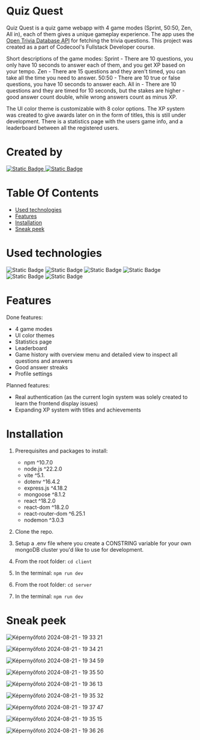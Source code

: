 # Quiz Quest
Quiz Quest is a quiz game webapp with 4 game modes (Sprint, 50:50, Zen, All in), each of them gives a unique gameplay experience. The app uses the [Open Trivia Database API](https://opentdb.com/) for fetching the trivia questions. This project was created as a part of Codecool's Fullstack Developer course.

Short descriptions of the game modes:
Sprint - There are 10 questions, you only have 10 seconds to answer each of them, and you get XP based on your tempo. 
Zen - There are 15 questions and they aren't timed, you can take all the time you need to answer.
50:50 - There are 10 true or false questions, you have 10 seconds to answer each.
All in - There are 10 questions and they are timed for 10 seconds, but the stakes are higher - good answer count double, while wrong answers count as minus XP.

The UI color theme is customizable with 8 color options. The XP system was created to give awards later on in the form of titles, this is still under development. There is a statistics page with the users game info, and a leaderboard between all the registered users.

# Created by
<a href="https://github.com/JeanetteMoKa">
  <img src="https://img.shields.io/badge/github-JeanetteMoKa-purple?logo=github" alt="Static Badge">
</a>
<a href="https://github.com/kveszti">
  <img src="https://img.shields.io/badge/github-kveszti-lightblue?logo=github" alt="Static Badge">
</a>  

# Table Of Contents
- [Used technologies](#used-technologies)  
- [Features](#features)  
- [Installation](#installation)   
- [Sneak peek](#sneak-peek) 
# Used technologies  

![Static Badge](https://img.shields.io/badge/NPM-blue?logo=npm) 
![Static Badge](https://img.shields.io/badge/Node.js-white?logo=node.js) 
![Static Badge](https://img.shields.io/badge/Express.js-purple?logo=express) 
![Static Badge](https://img.shields.io/badge/React-white?logo=react)
![Static Badge](https://img.shields.io/badge/Vite-yellow?logo=vite)
![Static Badge](https://img.shields.io/badge/MongoDB-green?logo=mongodb)


# Features  
Done features: 
- 4 game modes
- UI color themes
- Statistics page
- Leaderboard
- Game history with overview menu and detailed view to inspect all questions and answers
- Good answer streaks
- Profile settings

Planned features: 
- Real authentication (as the current login system was solely created to learn the frontend display issues)
- Expanding XP system with titles and achievements

# Installation   

1. Prerequisites and packages to install:
     - npm ^10.7.0
     - node.js ^22.2.0
     - vite  ^5.1.
     - dotenv ^16.4.2
     - express.js ^4.18.2
     - mongoose ^8.1.2
     - react ^18.2.0
     - react-dom ^18.2.0
     - react-router-dom ^6.25.1
     - nodemon ^3.0.3

3. Clone the repo.
4. Setup a .env file where you create a CONSTRING variable for your own mongoDB cluster you'd like to use for development.
5. From the root folder: ```cd client```
6. In the terminal: ```npm run dev```
7. From the root folder: ```cd server```
8. In the terminal: ```npm run dev```
     

# Sneak peek


![Képernyőfotó 2024-08-21 - 19 33 21](https://github.com/user-attachments/assets/675ff028-e631-4405-abaf-4fd74b111e1c)


![Képernyőfotó 2024-08-21 - 19 34 21](https://github.com/user-attachments/assets/c1d7a18f-a41e-4795-a064-68a9212ae455)


![Képernyőfotó 2024-08-21 - 19 34 59](https://github.com/user-attachments/assets/42ec9389-c8f4-4ae4-952b-90ce4f39a037)


![Képernyőfotó 2024-08-21 - 19 35 50](https://github.com/user-attachments/assets/fdc04705-816f-4f65-bd81-bc47c9406620)


![Képernyőfotó 2024-08-21 - 19 36 13](https://github.com/user-attachments/assets/185fdf53-ae7a-4ce9-b013-552f7faa17a6)

![Képernyőfotó 2024-08-21 - 19 35 32](https://github.com/user-attachments/assets/a4b73d29-4a66-4172-a9fa-69c352a19446)


![Képernyőfotó 2024-08-21 - 19 37 47](https://github.com/user-attachments/assets/c763a49b-6cf8-44bd-a383-10548412850f)


![Képernyőfotó 2024-08-21 - 19 35 15](https://github.com/user-attachments/assets/c0a40764-1fdd-4f54-b364-9b3fc3850887)


![Képernyőfotó 2024-08-21 - 19 36 26](https://github.com/user-attachments/assets/e4fe743d-0561-40cc-b232-6ac8a2f722c4)
